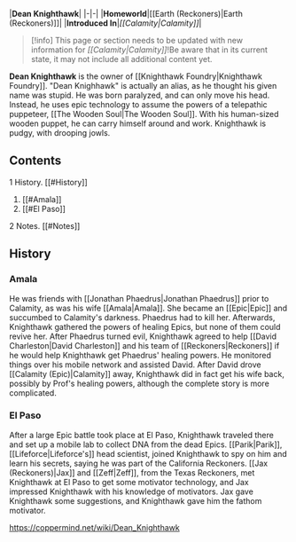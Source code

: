 |**Dean Knighthawk**|
|-|-|
|**Homeworld**|[[Earth (Reckoners)\|Earth (Reckoners)]]|
|**Introduced In**|*[[Calamity\|Calamity]]*|

> [!info] This page or section needs to be updated with new information for *[[Calamity\|Calamity]]*!Be aware that in its current state, it may not include all additional content yet.

**Dean Knighthawk** is the owner of [[Knighthawk Foundry\|Knighthawk Foundry]].
"Dean Knighhawk" is actually an alias, as he thought his given name was stupid. He was born paralyzed, and can only move his head. Instead, he uses epic technology to assume the powers of a telepathic puppeteer, [[The Wooden Soul\|The Wooden Soul]]. With his human-sized wooden puppet, he can carry himself around and work. Knighthawk is pudgy, with drooping jowls.

## Contents

1 History. [[#History]] 

1. [[#Amala]] 
1. [[#El Paso]] 


2 Notes. [[#Notes]] 


## History
### Amala
He was friends with [[Jonathan Phaedrus\|Jonathan Phaedrus]] prior to Calamity, as was his wife [[Amala\|Amala]]. She became an [[Epic\|Epic]] and succumbed to Calamity's darkness. Phaedrus had to kill her. Afterwards, Knighthawk gathered the powers of healing Epics, but none of them could revive her. After Phaedrus turned evil, Knighthawk agreed to help [[David Charleston\|David Charleston]] and his team of [[Reckoners\|Reckoners]] if he would help Knighthawk get Phaedrus' healing powers. He monitored things over his mobile network and assisted David.
After David drove [[Calamity (Epic)\|Calamity]] away, Knighthawk did in fact get his wife back, possibly by Prof's healing powers, although the complete story is more complicated.

### El Paso
After a large Epic battle took place at El Paso, Knighthawk traveled there and set up a mobile lab to collect DNA from the dead Epics. [[Parik\|Parik]], [[Lifeforce\|Lifeforce's]] head scientist, joined Knighthawk to spy on him and learn his secrets, saying he was part of the California Reckoners. [[Jax (Reckoners)\|Jax]] and [[Zeff\|Zeff]], from the Texas Reckoners, met Knighthawk at El Paso to get some motivator technology, and Jax impressed Knighthawk with his knowledge of motivators. Jax gave Knighthawk some suggestions, and Knighthawk gave him the fathom motivator.



https://coppermind.net/wiki/Dean_Knighthawk